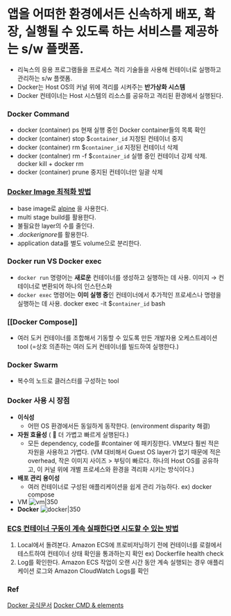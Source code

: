 # 앱을 어떠한 환경에서든 신속하게 **배포**, **확장**, **실행**될 수 있도록 하는 서비스를 제공하는 s/w 플랫폼.

- 리눅스의 응용 프로그램들을 프로세스 격리 기술들을 사용해 컨테이너로 실행하고 관리하는 s/w 플랫폼.
- Docker는 Host OS의 커널 위에 격리를 시켜주는 **반가상화 시스템**
- Docker 컨테이너는 Host 시스템의 리소스를 공유하고 격리된 환경에서 실행된다.

### Docker Command
- docker (container) ps 
	 현재 실행 중인 Docker container들의 목록 확인
- docker (container) stop $`container_id` 
	 지정된 컨테이너 중지
- docker (container) rm $`container_id`
	지정된 컨테이너 삭제
- docker (contaIner) rm -f $`container_id`
	 실행 중인 컨테이너 강제 삭제. docker kill + docker rm
- docker (container) prune 
	중지된 컨테이너만 일괄 삭제

### [Docker Image 최적화 방법](https://thearchivelog.dev/article/optimize-docker-image/)

 - base image로 [alpine](https://namu.wiki/w/Alpine%20Linux) 을 사용한다.
 - multi stage build를 활용한다.
- 불필요한 layer의 수를 줄인다.
 - *.dockerignore*를 활용한다.
 - application data를 별도 volume으로 분리한다.

### Docker run VS Docker exec

- `docker run` 명령어는 **새로운** 컨테이너를 생성하고 실행하는 데 사용.
	이미지 &rarr; 컨테이너로 변환되어 하나의 인스턴스화
- `docker exec` 명령어는 **이미 실행 중**인 컨테이너에서 추가적인 프로세스나 명령을 실행하는 데 사용. 
	docker exec -it $`container_id` bash

### [[Docker Compose]]

- 여러 도커 컨테이너를 조합해서 기동할 수 있도록 만든 개발자용 오케스트레이션 tool (=상호 의존하는 여러 도커 컨테이너를 빌드하여 실행한다.)
### Docker Swarm

- 복수의 노드로 클러스터를 구성하는 tool

### Docker 사용 시 장점

- **이식성**
	- 어떤 OS 환경에서든 동일하게 동작한다. (environment disparity 해결)
- **자원 효율성** ( 🔑 더 가볍고 빠르게 실행된다.)
	- 모든 dependency, code를 #container 에 패키징한다. VM보다 훨씬 적은 자원을 사용하고 가볍다. (VM 대비해서 Guest OS layer가 없기 때문에 적은 overhead, 작은 이미지 사이즈 > 부팅이 빠르다. 하나의 Host OS를 공유하고, 이 커널 위에 개별 프로세스와 환경을 격리화 시키는 방식이다.)
- **배포 관리 용이성**
	- 여러 컨테이너로 구성된 애플리케이션을 쉽게 관리 가능하다. ex) docker compose
- VM
![vm|350](https://img1.daumcdn.net/thumb/R1280x0/?scode=mtistory2&fname=https%3A%2F%2Ft1.daumcdn.net%2Fcfile%2Ftistory%2F213CAE3D5265549405)
- **Docker**
![docker|350](https://img1.daumcdn.net/thumb/R1280x0/?scode=mtistory2&fname=https%3A%2F%2Ft1.daumcdn.net%2Fcfile%2Ftistory%2F272F203F5265549F04)
### [ECS 컨테이너 구동이 계속 실패한다면 시도할 수 있는 방법](https://repost.aws/ko/knowledge-center/ecs-task-container-health-check-failures)
1. Local에서 돌려본다.
		Amazon ECS에 프로비저닝하기 전에 컨테이너를 로컬에서 테스트하여 컨테이너 상태 확인을 통과하는지 확인 ex) Dockerfile health check
2. Log를 확인한다.
		Amazon ECS 작업이 오랜 시간 동안 계속 실행되는 경우 애플리케이션 로그와 Amazon CloudWatch Logs를 확인


### Ref
[Docker 공식문서](https://docs.docker.com/)
[Docker CMD & elements](https://ivdevlog.tistory.com/9)